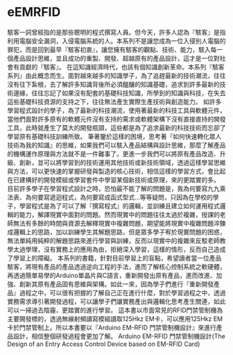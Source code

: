 eEMRFID
=======
駭客一詞曾經指的是那些聰明的程式撰寫人員。但今天，許多人認為『駭客』是指利用電腦安全漏洞，入侵電腦系統的人。本系列不是讓您成為一位入侵別人電腦的罪犯，而是回到最早『駭客初衷』，讓您擁有駭客的觀點、技術、能力，駭入每一個產品設計思維，並且成功的重製、開發、超越原有的產品設計，這才是一位對社會有貢獻的『駭客』。
在這知識經濟時代，也該有個知識創新革命。本系列『駭客系列』由此概念而生。面對越來越多的知識學子，為了追趕最新的技術潮流，往往沒有往下紮根，去了解許多知識背後所必須醞釀的知識基礎，追求到許多最新的技術邊緣，往往忘記了如果沒有配套的基礎科技知識，所學到的知識與科技，在失去這些基礎科技資源的支持之下，往往無法產生實際生產技術與創造能力。
如許多學習程式設計的學子，為了最新的科技潮流，使用著最新的科技工具與軟體元件，當他們面對許多原有的軟體元件沒有支持的需求或軟體架構下沒有直接直持的開發工具，此時就產生了莫大的開發瓶頸，這些都是為了追求最新的科技技術而忘卻了學習原有基礎科技訓練所致。
筆著鑒於這樣的困境，思考著『如何快速轉化眾人技術為我的知識』的思維，如果我們可以駭入產品結構與設計思維，那麼了解產品的機構運作原理與方法就不是一件難事了。更進一步我們可以將原有產品改造、升級、創新，並可以將學習到的技術運用其他技術或新技術領域，透過這樣學習思維與方法，可以更快速的掌握研發與製造的核心技術，相信這樣的學習方式，會比起在已建構好的開發模組或學習套件中學習某個新技術或原理，來的更踏實的多。
目前許多學子在學習程式設計之時，恐怕最不能了解的問題是，我為何要寫九九乘法表、為何要寫遞迴程式，為何要寫成函式型式…等等疑問，只因為在學校的學子，學習程式是為了可以了解『撰寫程式』的邏輯，並訓練且建立如何運用程式邏輯的能力，解譯現實中面對的問題。然而現實中的問題往往太過於複雜，授課的老師無法有多餘的時間與資源去解釋現實中複雜問題，期望能將現實中複雜問題淬鍊成邏輯上的思路，加以訓練學生其解題思路，但是眾多學子宥於現實問題的困惑，無法單純用純粹的解題思路來進行學習與訓練，反而以現實中的複雜來反駁老師教學太過學理，沒有實務上的應用為由，拒絕深入學習，這樣的情形，反而自己造成了學習上的障礙。
本系列的書籍，針對目前學習上的盲點，希望讀者當一位產品駭客，將現有產品的產品透過逆向工程的手法，進而了解核心控制系統之軟硬體，再透過簡單易學的Arduino單晶片與C語言，重新開發出原有產品，進而改進、加強、創新其原有產品固有思維與架構。如此一來，因為學子們進行『重新開發產品』過程之中，可以很有把握的了解自己正在進行什麼，對於學習過程之中，透過實務需求導引著開發過程，可以讓學子們讓實務產出與邏輯化思考產生關連，如此可以一掃過去陰霾，更踏實的進行學習。
這本書以市面常見的RFID門禁管制機為主要開發標的，透過無線射頻讀寫模組讀取125Hkz EM卡，可以應用125Hkz EM卡於門禁管制上。所以本書要以『Arduino EM-RFID 門禁管制機設計』來進行產品設計，相信整個研發過程會更加了解。
Arduino EM-RFID 門禁管制機設計(The Design of an Entry Access Control Device based on EM-RFID Card)
